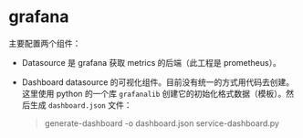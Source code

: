 # grafana

主要配置两个组件：
- Datasource
  是 grafana 获取 metrics 的后端（此工程是 prometheus）。

- Dashboard
  datasource 的可视化组件。目前没有统一的方式用代码去创建。这里使用 python 的一个库 `grafanalib` 创建它的初始化格式数据（模板）。然后生成 `dashboard.json` 文件：
  > generate-dashboard -o dashboard.json service-dashboard.py
